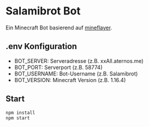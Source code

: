 # Salamibrot Bot

Ein Minecraft Bot basierend auf [mineflayer](https://github.com/PrismarineJS/mineflayer).

## .env Konfiguration

- BOT_SERVER: Serveradresse (z.B. xxAll.aternos.me)
- BOT_PORT: Serverport (z.B. 58774)
- BOT_USERNAME: Bot-Username (z.B. Salamibrot)
- BOT_VERSION: Minecraft Version (z.B. 1.16.4)

## Start

```bash
npm install
npm start

